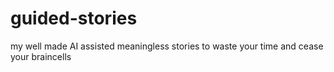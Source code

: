 # guided-stories
my well made AI assisted meaningless stories to waste your time and cease your braincells
